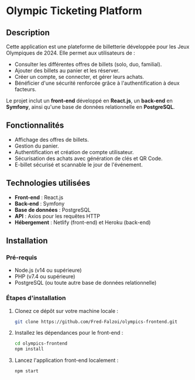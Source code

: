 # Olympic Ticketing Platform

## Description

Cette application est une plateforme de billetterie développée pour les Jeux Olympiques de 2024. Elle permet aux utilisateurs de :
- Consulter les différentes offres de billets (solo, duo, familial).
- Ajouter des billets au panier et les réserver.
- Créer un compte, se connecter, et gérer leurs achats.
- Bénéficier d'une sécurité renforcée grâce à l'authentification à deux facteurs.

Le projet inclut un **front-end** développé en **React.js**, un **back-end** en **Symfony**, ainsi qu'une base de données relationnelle en **PostgreSQL**.

## Fonctionnalités

- Affichage des offres de billets.
- Gestion du panier.
- Authentification et création de compte utilisateur.
- Sécurisation des achats avec génération de clés et QR Code.
- E-billet sécurisé et scannable le jour de l'événement.

## Technologies utilisées

- **Front-end** : React.js
- **Back-end** : Symfony
- **Base de données** : PostgreSQL
- **API** : Axios pour les requêtes HTTP
- **Hébergement** : Netlify (front-end) et Heroku (back-end)

## Installation

### Pré-requis

- Node.js (v14 ou supérieure)
- PHP (v7.4 ou supérieure)
- PostgreSQL (ou toute autre base de données relationnelle)

### Étapes d'installation

1. Clonez ce dépôt sur votre machine locale :

   ```bash
   git clone https://github.com/Fred-Falzoi/olympics-frontend.git

2. Installez les dépendances pour le front-end :
   ```bash
   cd olympics-frontend
   npm install

3. Lancez l'application front-end localement :
   ```bash
   npm start
